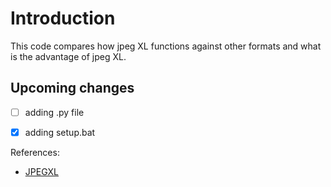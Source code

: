 # Introduction
This code compares how jpeg XL functions against other formats and what is the advantage of jpeg XL.


## Upcoming changes
- [ ] adding .py file
- [x] adding setup.bat


References:
- [JPEGXL](https://jpegxl.info/index.html)

